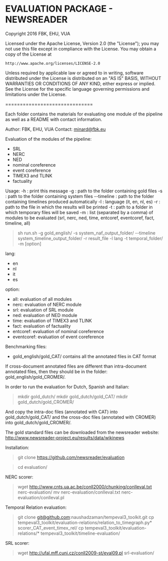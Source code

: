 EVALUATION PACKAGE - NEWSREADER
===============================

Copyright 2016 FBK, EHU, VUA

Licensed under the Apache License, Version 2.0 (the "License");
you may not use this file except in compliance with the License.
You may obtain a copy of the License at

    http://www.apache.org/licenses/LICENSE-2.0

Unless required by applicable law or agreed to in writing, software
distributed under the License is distributed on an "AS IS" BASIS,
WITHOUT WARRANTIES OR CONDITIONS OF ANY KIND, either express or implied.
See the License for the specific language governing permissions and
limitations under the License.

==============================

Each folder contains the materials for evaluating one module of the pipeline as well as a README with contact information.

Author: FBK, EHU, VUA
Contact: minard@fbk.eu

Evaluation of the modules of the pipeline:
- SRL
- NERC
- NED
- nominal coreference
- event coreference
- TIMEX3 and TLINK
- factuality

Usage:
        -h           : print this message
        -g           : path to the folder containing gold files
        -s           : path to the folder containing system files
        --timeline   : path to the folder containing timelines produced automatically
        -l           : language (it, en, nl, es)
        -r           : path to the file in which the results will be printed
        -t           : path to a folder in which temporary files will be saved
        -m           : list (separated by a comma) of modules to be evaluated (srl, nerc, ned, time, entcoref, eventcoref, fact, timeline, all)


> sh run.sh -g gold_english/ -s system_naf_output_folder/ --timeline system_timeline_output_folder/ -r result_file -l lang -t temporal_folder/ -m [option]

lang:
- en
- nl
- it
- es

option:
- all: evaluation of all modules
- nerc: evaluation of NERC module
- srl: evaluation of SRL module
- ned: evaluation of NED module
- time: evaluation of TIMEX3 and TLINK
- fact: evaluation of factuality
- entcoref: evaluation of nominal coreference
- eventcoref: evaluation of event coreference 

Benchmarking files:
- gold_english/gold_CAT/ contains all the annotated files in CAT format

If cross-document annotated files are different than intra-document annotated files, then they should be in the folder: gold_english/gold_CROMER/.

In order to run the evaluation for Dutch, Spanish and Italian:
> mkdir gold_dutch/
> mkdir gold_dutch/gold_CAT/
> mkdir gold_dutch/gold_CROMER/

And copy the intra-doc files (annotated with CAT) into gold_dutch/gold_CAT/ and the cross-doc files (annotated with CROMER) into gold_dutch/gold_CROMER/.

The gold standard files can be downloaded from the newsreader website: http://www.newsreader-project.eu/results/data/wikinews


Installation:
> git clone https://github.com/newsreader/evaluation

> cd evaluation/

NERC scorer: 
> wget http://www.cnts.ua.ac.be/conll2000/chunking/conlleval.txt nerc-evaluation/
> mv nerc-evaluation/conlleval.txt nerc-evaluation/conlleval.pl

Temporal Relation evaluation:
> git clone git@github.com:naushadzaman/tempeval3_toolkit.git
> cp tempeval3_toolkit/evaluation-relations/relation_to_timegraph.py* scorer_CAT_event_timex_rel/
> cp tempeval3_toolkit/evaluation-relations/* tempeval3_toolkit/timeline-evaluation/

SRL scorer:
> wget http://ufal.mff.cuni.cz/conll2009-st/eval09.pl srl-evaluation/